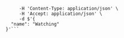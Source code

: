 ```curl -X "POST" "http://localhost:6789/store" \
     -H 'Content-Type: application/json' \
     -H 'Accept: application/json' \
     -d $'{
  "name": "Watching"
}'```